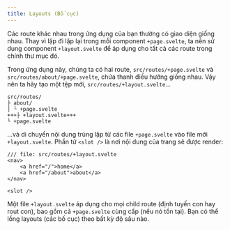 ```yaml
---
title: Layouts (Bố cục)
---
```


Các route khác nhau trong ứng dụng của bạn thường có giao diện giống nhau. Thay vì lặp đi lặp lại trong mỗi component `+page.svelte`, ta nên sử dụng component `+layout.svelte` để áp dụng cho tất cả các route trong chính thư mục đó.

Trong ứng dụng này, chúng ta có hai route, `src/routes/+page.svelte` và `src/routes/about/+page.svelte`, chứa thanh điều hướng giống nhau. Vậy nên ta hãy tạo một tệp mới, `src/routes/+layout.svelte`...

```
src/routes/
├ about/
│ └ +page.svelte
+++├ +layout.svelte+++
└ +page.svelte
```

...và di chuyển nội dung trùng lặp từ các file `+page.svelte` vào file mới `+layout.svelte`. Phần tử `<slot />` là nơi nội dung của trang sẽ được render:

```svelte
/// file: src/routes/+layout.svelte
<nav>
	<a href="/">home</a>
	<a href="/about">about</a>
</nav>

<slot />
```

Một file `+layout.svelte` áp dụng cho mọi child route (định tuyến con hay rout con), bao gồm cả `+page.svelte` cùng cấp (nếu nó tồn tại). Bạn có thể lồng layouts (các bố cục) theo bất kỳ độ sâu nào.

